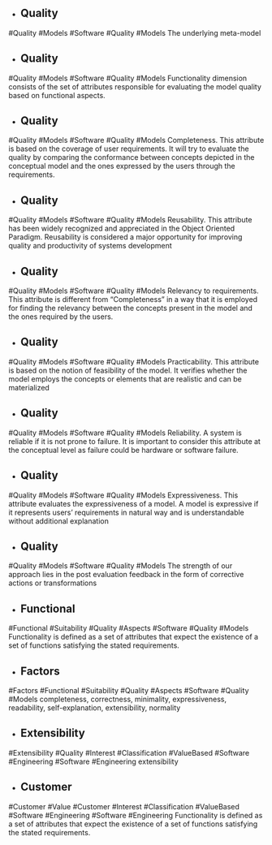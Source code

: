 - ## Quality
#Quality  #Models #Software #Quality #Models 
The underlying meta-model

- ## Quality
#Quality  #Models #Software #Quality #Models 
Functionality dimension consists of the set of attributes responsible for evaluating  the model quality based on functional aspects.

- ## Quality
#Quality  #Models #Software #Quality #Models 
Completeness. This attribute is based on the coverage of user requirements. It will try  to evaluate the quality by comparing the conformance between concepts depicted in  the conceptual model and the ones expressed by the users through the requirements.

- ## Quality
#Quality  #Models #Software #Quality #Models 
Reusability. This attribute has been widely recognized and appreciated in the Object  Oriented Paradigm. Reusability is considered a major opportunity for improving  quality and productivity of systems development

- ## Quality
#Quality  #Models #Software #Quality #Models 
Relevancy to requirements. This attribute is different from “Completeness” in a way  that it is employed for finding the relevancy between the concepts present in the  model and the ones required by the users.

- ## Quality
#Quality  #Models #Software #Quality #Models 
Practicability. This attribute is based on the notion of feasibility of the model. It  verifies whether the model employs the concepts or elements that are realistic and can  be materialized

- ## Quality
#Quality  #Models #Software #Quality #Models 
Reliability. A system is reliable if it is not prone to failure. It is important to consider  this attribute at the conceptual level as failure could be hardware or software failure.

- ## Quality
#Quality  #Models #Software #Quality #Models 
Expressiveness. This attribute evaluates the expressiveness of a model. A model is  expressive if it represents users’ requirements in natural way and is understandable  without additional explanation

- ## Quality
#Quality  #Models #Software #Quality #Models 
The strength  of our approach lies in the post evaluation feedback in the form of corrective actions  or transformations

- ## Functional
#Functional #Suitability #Quality #Aspects #Software #Quality #Models 
Functionality is  defined as a set of attributes that expect the existence of a set of functions satisfying  the stated requirements.

- ## Factors
#Factors #Functional #Suitability #Quality #Aspects #Software #Quality #Models 
completeness, correctness, minimality, expressiveness, readability, self-explanation,  extensibility, normality

- ## Extensibility
#Extensibility #Quality #Interest #Classification #ValueBased #Software #Engineering #Software #Engineering 
extensibility

- ## Customer
#Customer #Value #Customer #Interest #Classification #ValueBased #Software #Engineering #Software #Engineering 
Functionality is  defined as a set of attributes that expect the existence of a set of functions satisfying  the stated requirements.

